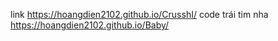 link https://hoangdien2102.github.io/CrusshI/
code trái tim nha https://hoangdien2102.github.io/Baby/
